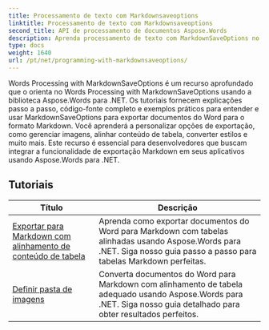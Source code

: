 ```yaml
---
title: Processamento de texto com Markdownsaveoptions
linktitle: Processamento de texto com Markdownsaveoptions
second_title: API de processamento de documentos Aspose.Words
description: Aprenda processamento de texto com MarkdownSaveOptions no Aspose.Words para .NET. Tutoriais detalhados com código de exemplo para salvar documentos do Word no formato Markdown.
type: docs
weight: 1640
url: /pt/net/programming-with-markdownsaveoptions/
---
```


Words Processing with MarkdownSaveOptions é um recurso aprofundado que o orienta no Words Processing with MarkdownSaveOptions usando a biblioteca Aspose.Words para .NET. Os tutoriais fornecem explicações passo a passo, código-fonte completo e exemplos práticos para entender e usar MarkdownSaveOptions para exportar documentos do Word para o formato Markdown. Você aprenderá a personalizar opções de exportação, como gerenciar imagens, alinhar conteúdo de tabela, converter estilos e muito mais. Este recurso é essencial para desenvolvedores que buscam integrar a funcionalidade de exportação Markdown em seus aplicativos usando Aspose.Words para .NET.

 ## Tutoriais
| Título | Descrição |
| --- | --- |
| [Exportar para Markdown com alinhamento de conteúdo de tabela](./export-into-markdown-with-table-content-alignment/) | Aprenda como exportar documentos do Word para Markdown com tabelas alinhadas usando Aspose.Words para .NET. Siga nosso guia passo a passo para tabelas Markdown perfeitas. |
| [Definir pasta de imagens](./set-images-folder/) | Converta documentos do Word para Markdown com alinhamento de tabela adequado usando Aspose.Words para .NET. Siga nosso guia detalhado para obter resultados perfeitos. |